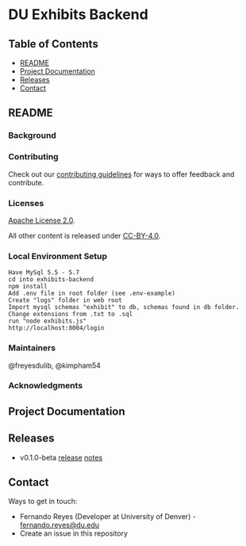 # DU Exhibits Backend

## Table of Contents

* [README](#readme)
* [Project Documentation](#project-documentation)
* [Releases](#releases)
* [Contact](#contact)

## README

### Background

### Contributing

Check out our [contributing guidelines](/CONTRIBUTING.md) for ways to offer feedback and contribute.

### Licenses

[Apache License 2.0](https://www.apache.org/licenses/LICENSE-2.0).

All other content is released under [CC-BY-4.0](https://creativecommons.org/licenses/by/4.0/).

### Local Environment Setup

```
Have MySql 5.5 - 5.7
cd into exhibits-backend
npm install
Add .env file in root folder (see .env-example)
Create "logs" folder in web root
Import mysql schemas "exhibit" to db, schemas found in db folder.  Change extensions from .txt to .sql
run "node exhibits.js"
http://localhost:8004/login
```

### Maintainers

@freyesdulib, @kimpham54

### Acknowledgments

## Project Documentation


## Releases
* v0.1.0-beta [release]() [notes]()


## Contact

Ways to get in touch:

* Fernando Reyes (Developer at University of Denver) - fernando.reyes@du.edu
* Create an issue in this repository
